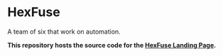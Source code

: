# HexFuse

A team of six that work on automation.

**This repository hosts the source code for the [HexFuse Landing Page](https://hexfuse.github.io).**
